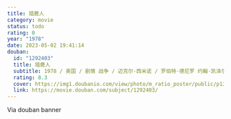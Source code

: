 ```yaml
---
title: 猎鹿人
category: movie
status: todo
rating: 0
year: "1978"
date: 2023-05-02 19:41:14
douban:
  id: "1292403"
  title: 猎鹿人
  subtitle: 1978 / 美国 / 剧情 战争 / 迈克尔·西米诺 / 罗伯特·德尼罗 约翰·凯泽尔
  rating: 8.3
  cover: https://img1.doubanio.com/view/photo/m_ratio_poster/public/p1322206300.jpg
  link: https://movie.douban.com/subject/1292403/
---
```


Via douban banner 
